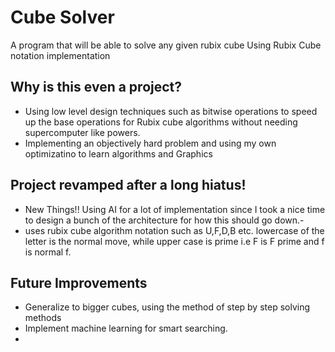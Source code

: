 # Cube Solver
A program that will be able to solve any given rubix cube
Using Rubix Cube notation implementation

## Why is this even a project?
- Using low level design techniques such as bitwise operations to speed up the base operations for Rubix cube algorithms without needing supercomputer like powers.
- Implementing an objectively hard problem and using my own optimizatino to learn algorithms and Graphics

## Project revamped after a long hiatus!
- New Things!! Using AI for a lot of implementation since I took a nice time to design a bunch of the architecture for how this should go down.-
- uses rubix cube algorithm notation such as U,F,D,B etc. lowercase of the letter is the normal move, while upper case is prime i.e F is F prime and f is normal f.

## Future Improvements
- Generalize to bigger cubes, using the method of step by step solving methods
- Implement machine learning for smart searching.
-
